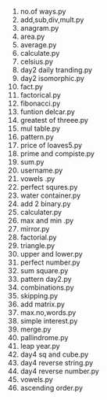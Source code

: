 1. no.of ways.py
2. add,sub,div,mult.py
3. anagram.py
4. area.py
5. average.py
6. calculate.py
7. celsius.py
8. day2 daily tranding.py
9. day2 isomorphic.py
10. fact.py
11. factorical.py
12. fibonacci.py
13. funtion delcar.py
14. greatest of threee.py
15. mul table.py
16. pattern.py
17. price of loaves5.py
18. prime and compiste.py
19. sum.py
20. username.py
21. vowels .py
22. perfect squres.py
23. water container.py
24. add 2 binary.py
25.  calculater.py
26. max and min .py
27. mirror.py
28. factorial.py
29. triangle.py
30. upper and lower.py
31. perfect number.py
32. sum square.py
33. pattern day2.py
34. combinations.py
35. skipping.py
36. add matrix.py
37. max.no,words.py
38. simple interest.py
39. merge.py
40. pallindrome.py
41. leap year.py
42. day4 sq and cube.py
43. day4 reverse string.py
44. day4 reverse number.py
45. vowels.py
46. ascending order.py

